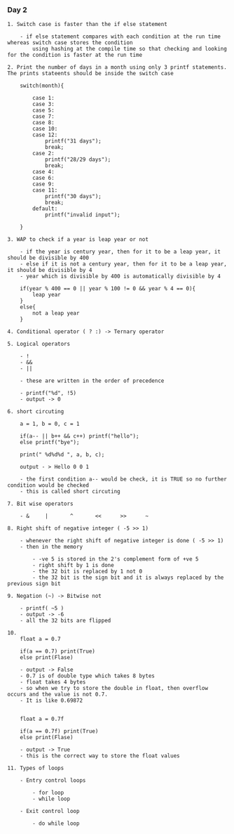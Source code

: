 ### Day 2

    1. Switch case is faster than the if else statement

        - if else statement compares with each condition at the run time whereas switch case stores the condition
            using hashing at the compile time so that checking and looking for the condition is faster at the run time

    2. Print the number of days in a month using only 3 printf statements. The prints stateents should be inside the switch case

        switch(month){

            case 1:
            case 3:
            case 5:
            case 7:
            case 8:
            case 10:
            case 12:
                printf("31 days");
                break;
            case 2:
                printf("28/29 days");
                break;
            case 4:
            case 6:
            case 9:
            case 11:
                printf("30 days");
                break;
            default:
                printf("invalid input");

        }

    3. WAP to check if a year is leap year or not

        - if the year is century year, then for it to be a leap year, it should be divisible by 400
        - else if it is not a century year, then for it to be a leap year, it should be divisible by 4
        - year which is divisible by 400 is automatically divisible by 4

        if(year % 400 == 0 || year % 100 != 0 && year % 4 == 0){
            leap year
        }
        else{
            not a leap year
        }

    4. Conditional operator ( ? :) -> Ternary operator

    5. Logical operators

        - !
        - &&
        - ||

        - these are written in the order of precedence

        - printf("%d", !5)
        - output -> 0

    6. short circuting

        a = 1, b = 0, c = 1

        if(a-- || b++ && c++) printf("hello");
        else printf("bye");

        print(" %d%d%d ", a, b, c);

        output - > Hello 0 0 1

        - the first condition a-- would be check, it is TRUE so no further condition would be checked
        - this is called short circuting

    7. Bit wise operators

        - &     |       ^       <<      >>      ~

    8. Right shift of negative integer ( -5 >> 1)

        - whenever the right shift of negative integer is done ( -5 >> 1)
        - then in the memory

            - -ve 5 is stored in the 2's complement form of +ve 5
            - right shift by 1 is done
            - the 32 bit is replaced by 1 not 0
            - the 32 bit is the sign bit and it is always replaced by the previous sign bit

    9. Negation (~) -> Bitwise not

        - printf( ~5 )
        - output -> -6
        - all the 32 bits are flipped

    10.
        float a = 0.7

        if(a == 0.7) print(True)
        else print(Flase)

        - output -> False
        - 0.7 is of double type which takes 8 bytes
        - float takes 4 bytes
        - so when we try to store the double in float, then overflow occurs and the value is not 0.7.
        - It is like 0.69872


        float a = 0.7f

        if(a == 0.7f) print(True)
        else print(Flase)

        - output -> True
        - this is the correct way to store the float values

    11. Types of loops

        - Entry control loops

            - for loop
            - while loop

        - Exit control loop

            - do while loop
